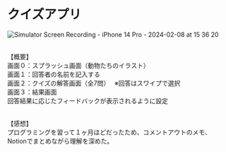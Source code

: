 # クイズアプリ
![Simulator Screen Recording - iPhone 14 Pro - 2024-02-08 at 15 36 20](https://github.com/karasawaspark/Quiz/assets/156158259/4c2c0983-da18-4fef-a631-20e3fdc3df58)

<br>【概要】
<br>画面０：スプラッシュ画面（動物たちのイラスト）
<br>画面１：回答者の名前を記入する
<br>画面２：クイズの解答画面（全7問）　
※回答はスワイプで選択
<br>画面３：結果画面
<br>回答結果に応じたフィードバックが表示されるように設定

<br>【感想】
<br>プログラミングを習って１ヶ月ほどだったため、コメントアウトのメモ、Notionでまとめながら理解を深めた。
